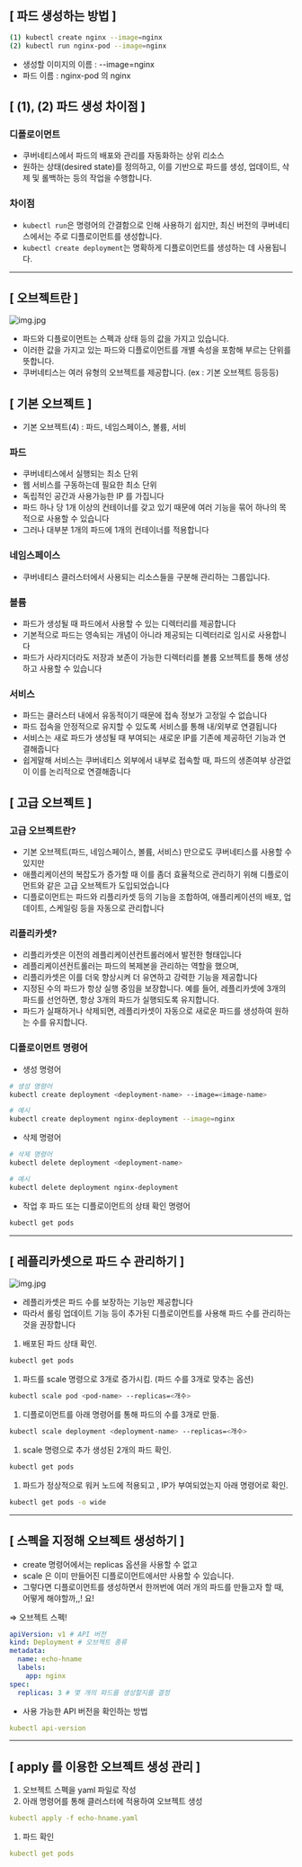 ## [ 파드 생성하는 방법 ]

```bash
(1) kubectl create nginx --image=nginx
(2) kubectl run nginx-pod --image=nginx
```

- 생성할 이미지의 이름 : --image=nginx
- 파드 이름 : nginx-pod 의 nginx

## [ (1), (2) 파드 생성 차이점 ]

### 디폴로이먼트

- 쿠버네티스에서 파드의 배포와 관리를 자동화하는 상위 리소스
- 원하는 상태(desired state)를 정의하고, 이를 기반으로 파드를 생성, 업데이트, 삭제 및 롤백하는 등의 작업을 수행합니다.

### 차이점

- `kubectl run`은 명령어의 간결함으로 인해 사용하기 쉽지만, 최신 버전의 쿠버네티스에서는 주로 디플로이먼트를 생성합니다.
- `kubectl create deployment`는 명확하게 디플로이먼트를 생성하는 데 사용됩니다.

---

## [ 오브젝트란 ]
![img.jpg](../image/이승현-image1.jpg)
- 파드와 디플로이먼트는 스펙과 상태 등의 값을 가지고 있습니다.
- 이러한 값을 가지고 있는 파드와 디플로이먼트를 개별 속성을 포함해 부르는 단위를 뜻합니다.
- 쿠버네티스는 여러 유형의 오브젝트를 제공합니다. (ex : 기본 오브젝트 등등등)

## [ 기본 오브젝트 ]

- 기본 오브젝트(4) : 파드, 네임스페이스, 볼륨, 서비

### 파드

- 쿠버네티스에서 실행되는 최소 단위
- 웹 서비스를 구동하는데 필요한 최소 단위
- 독립적인 공간과 사용가능한 IP 를 가집니다
- 파드 하나 당 1개 이상의 컨테이너를 갖고 있기 때문에 여러 기능을 묶어 하나의 목적으로 사용할 수 있습니다
- 그러나 대부분 1개의 파드에 1개의 컨테이너를 적용합니다

### 네임스페이스

- 쿠버네티스 클러스터에서 사용되는 리소스들을 구분해 관리하는 그룹입니다.

### 볼륨

- 파드가 생성될 때 파드에서 사용할 수 있는 디렉터리를 제공합니다
- 기본적으로 파드는 영속되는 개념이 아니라 제공되는 디렉터리로 임시로 사용합니다
- 파드가 사라지더라도 저장과 보존이 가능한 디렉터리를 볼륨 오브젝트를 통해 생성하고 사용할 수 있습니다

### 서비스

- 파드는 클러스터 내에서 유동적이기 때문에 접속 정보가 고정일 수 없습니다
- 파드 접속을 안정적으로 유지할 수 있도록 서비스를 통해 내/외부로 연결됩니다
- 서비스는 새로 파드가 생성될 때 부여되는 새로운 IP를 기존에 제공하던 기능과 연결해줍니다
- 쉽게말해 서비스는 쿠버네티스 외부에서 내부로 접속할 때, 파드의 생존여부 상관없이 이를 논리적으로 연결해줍니다

## [ 고급 오브젝트 ]

### 고급 오브젝트란?

- 기본 오브젝트(파드, 네임스페이스, 볼륨, 서비스) 만으로도 쿠버네티스를 사용할 수 있지만
- 애플리케이션의 복잡도가 증가할 때 이를 좀더 효율적으로 관리하기 위해 디플로이먼트와 같은 고급 오브젝트가 도입되었습니다
- 디플로이먼트는 파드와 리플리카셋 등의 기능을 조합하여, 애플리케이션의 배포, 업데이트, 스케일링 등을 자동으로 관리합니다

### 리플리카셋?

- 리플리카셋은 이전의 레플리케이션컨트롤러에서 발전한 형태입니다
- 레플리케이션컨트롤러는 파드의 복제본을 관리하는 역할을 했으며,
- 리플리카셋은 이를 더욱 향상시켜 더 유연하고 강력한 기능을 제공합니다
- 지정된 수의 파드가 항상 실행 중임을 보장합니다. 예를 들어, 레플리카셋에 3개의 파드를 선언하면, 항상 3개의 파드가 실행되도록 유지합니다.
- 파드가 실패하거나 삭제되면, 레플리카셋이 자동으로 새로운 파드를 생성하여 원하는 수를 유지합니다.

### 디플로이먼트 명령어

- 생성 명령어

```bash
# 생성 명령어
kubectl create deployment <deployment-name> --image=<image-name>

# 예시
kubectl create deployment nginx-deployment --image=nginx
```

- 삭제 명령어

```bash
# 삭제 명령어
kubectl delete deployment <deployment-name>

# 예시
kubectl delete deployment nginx-deployment
```

- 작업 후 파드 또는 디플로이먼트의 상태 확인 명령어

```bash
kubectl get pods
```

---

## [ 레플리카셋으로 파드 수 관리하기 ]
![img.jpg](../image/이승현-image2.jpg)
- 레플리카셋은 파드 수를 보장하는 기능만 제공합니다
- 따라서 롤링 업데이트 기능 등이 추가된 디플로이먼트를 사용해 파드 수를 관리하는 것을 권장합니다

1. 배포된 파드 상태 확인.

```bash
kubectl get pods
```

1. 파드를 scale 명령으로 3개로 증가시킴. (파드 수를 3개로 맞추는 옵션)

```bash
kubectl scale pod <pod-name> --replicas=<개수>
```

1. 디플로이먼트를 아래 명령어를 통해 파드의 수를 3개로 만듦.

```bash
kubectl scale deployment <deployment-name> --replicas=<개수>
```

1. scale 명령으로 추가 생성된 2개의 파드 확인.

```bash
kubectl get pods
```

1. 파드가 정상적으로 워커 노드에 적용되고 , IP가 부여되었는지 아래 명령어로 확인.

```bash
kubectl get pods -o wide
```

---

## [ 스펙을 지정해 오브젝트 생성하기 ]

- create 명령어에서는 replicas 옵션을 사용할 수 없고
- scale 은 이미 만들어진 디플로이먼트에서만 사용할 수 있습니다.
- 그렇다면 디플로이먼트를 생성하면서 한꺼번에 여러 개의 파드를 만들고자 할 때, 어떻게 해야할까,,! 요!

⇒ 오브젝트 스펙!

```yaml
apiVersion: v1 # API 버전
kind: Deployment # 오브젝트 종류
metadata:
  name: echo-hname
  labels:
    app: nginx
spec:
  replicas: 3 # 몇 개의 파드를 생성할지를 결정
```

- 사용 가능한 API 버전을 확인하는 방법

```yaml
kubectl api-version
```

---

## [ apply 를 이용한 오브젝트 생성 관리 ]

1. 오브젝트 스펙을 yaml 파일로 작성
2. 아래 명령어를 통해 클러스터에 적용하여 오브젝트 생성

```yaml
kubectl apply -f echo-hname.yaml
```

1. 파드 확인

```yaml
kubectl get pods
```
